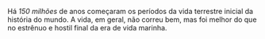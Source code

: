 ﻿Há *150 milhões* de anos começaram os períodos da vida terrestre inicial da história do mundo. A vida, em geral, não correu bem, mas foi melhor do que no estrênuo e hostil final da era de vida marinha.